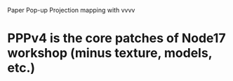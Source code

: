 
Paper Pop-up Projection mapping with vvvv
# PPPv4 is the core patches of Node17 workshop (minus texture, models, etc.)